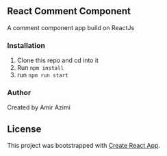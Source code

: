 ## React Comment Component


A comment component app build on ReactJs

### Installation

1.  Clone this repo and cd into it
2.  Run `npm install`
3.  run `npm run start`


### Author

Created by Amir Azimi

## License


This project was bootstrapped with [Create React App](https://github.com/facebookincubator/create-react-app).
